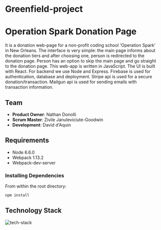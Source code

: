 # Greenfield-project

# Operation Spark Donation Page

It is a donation web-page for a non-profit coding school 'Operation Spark' in New Orleans.
The interface is very simple: the main page informs about the donation tiers and after choosing one, person
is redirected to the donation page. Person has an option to skip the main page and go straight to the donation page.
This web-app is written in JavaScript. The UI is built with React.
For backend we use Node and Express. Firebase is used for authentication, database and deployment.
Stripe api is used for a secure donation/transaction. Mailgun api is used for sending emails with transaction information.

## Team

  - __Product Owner__: Nathan Donolli
  - __Scrum Master__: Zivile Januleviciute-Goodwin
  - __Development__: David d'Aquin

## Requirements

- Node 6.6.0
- Webpack 1.13.2
- Webpack-dev-server

### Installing Dependencies

From within the root directory:

```sh
npm install
```
## Technology Stack

![tech-stack](https://cloud.githubusercontent.com/assets/16345573/19047412/45ce0bb2-8967-11e6-8466-cf43dd1b7abf.png)
